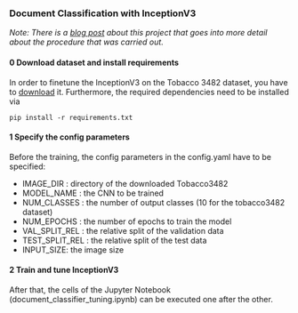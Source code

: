 
### Document Classification with InceptionV3 

*Note: There is a [blog post](https://medium.com/@jopagel/document-classification-with-inceptionv3-290e2af6628d) about this project that
goes into more detail about the procedure that was carried out.*

#### 0 Download dataset and install requirements 

In order to finetune the InceptionV3 on the Tobacco 3482 dataset, you have to [download](https://www.kaggle.com/datasets/patrickaudriaz/tobacco3482jpg) it. 
Furthermore, the required dependencies need to be installed via

```
pip install -r requirements.txt 
```

#### 1 Specify the config parameters 

Before the training, the config parameters in the config.yaml have to be specified:

- IMAGE_DIR : directory of the downloaded Tobacco3482
- MODEL_NAME : the CNN to be trained 
- NUM_CLASSES : the number of output classes (10 for the tobacco3482 dataset)
- NUM_EPOCHS : the number of epochs to train the model
- VAL_SPLIT_REL : the relative split of the validation data 
- TEST_SPLIT_REL : the relative split of the test data
- INPUT_SIZE: the image size 

#### 2 Train and tune InceptionV3

After that, the cells of the Jupyter Notebook (document_classifier_tuning.ipynb) can be executed one after the other. 